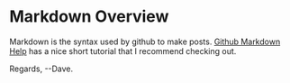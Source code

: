 # Markdown Overview
Markdown is the syntax used by github to make posts.
[Github Markdown Help](https://help.github.com/articles/basic-writing-and-formatting-syntax/) has a nice short tutorial that I 
recommend checking out.  

Regards,
--Dave.
